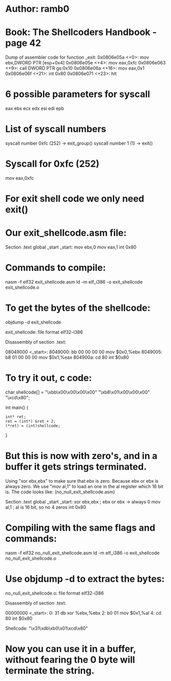 # Author:		ramb0
# Book:			The Shellcoders Handbook - page 42

Dump of assembler code for function _exit:
   0x0806e05a <+0>:	mov    ebx,DWORD PTR [esp+0x4]
   0x0806e05e <+4>:	mov    eax,0xfc
   0x0806e063 <+9>:	call   DWORD PTR gs:0x10
   0x0806e06a <+16>:	mov    eax,0x1
   0x0806e06f <+21>:	int    0x80
   0x0806e071 <+23>:	hlt 

# 6 possible parameters for syscall
eax
ebx
ecx
edx
esi
edi
epb

# List of syscall numbers
syscall number 0xfc (252) -> exit_group()
syscall number 1    (1)   ->  exit()
# Syscall for 0xfc (252)
mov eax,0xfc


# For exit shell code we only need exit()
# Our exit_shellcode.asm file:

Section .text
        global _start
_start:
        mov ebx,0
        mov eax,1
        int 0x80

# Commands to compile:
nasm -f elf32 exit_shellcode.asm
ld -m elf_i386 -o exit_shellcode exit_shellcode.o

# To get the bytes of the shellcode:
objdump -d exit_shellcode

exit_shellcode:     file format elf32-i386


Disassembly of section .text:

08049000 <_start>:
 8049000:	bb 00 00 00 00       	mov    $0x0,%ebx
 8049005:	b8 01 00 00 00       	mov    $0x1,%eax
 804900a:	cd 80                	int    $0x80


# To try it out, c code:
char shellcode[] = "\xbb\x00\x00\x00\x00"
		   "\xb8\x01\x00\x00\x00"
		   "\xcd\x80";

int main() {

	int* ret;
	ret = (int*) &ret + 2;
	(*ret) = (int)shellcode;
}

# But this is now with zero's, and in a buffer it gets strings terminated.

Using "xor ebx,ebx" to make sure that ebx is zero.
Because ebx or ebx is always zero.
We use "mov al,1" to load an one in the al register which 16 bit is.
The code looks like: (no_null_exit_shellcode.asm)

Section .text
        global _start
_start:
        xor ebx,ebx ; ebx or ebx -> always 0
        mov al,1    ; al is 16 bit, so no 4 zeros
        int 0x80


# Compiling with the same flags and commands:
nasm -f elf32 no_null_exit_shellcode.asm
ld -m elf_i386 -o exit_shellcode no_null_exit_shellcode.o

# Use objdump -d to extract the bytes:
no_null_exit_shellcode.o:     file format elf32-i386


Disassembly of section .text:

00000000 <_start>:
   0:	31 db                	xor    %ebx,%ebx
   2:	b0 01                	mov    $0x1,%al
   4:	cd 80                	int    $0x80

Shellcode: "\x31\xdb\xb0\x01\xcd\x80"

# Now you can use it in a buffer, without fearing the 0 byte will terminate the string.
